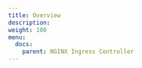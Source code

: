 ```yaml
---
title: Overview
description:
weight: 100
menu:
  docs:
    parent: NGINX Ingress Controller
---
```


